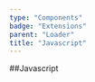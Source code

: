 ```yaml
---
type: "Components"
badge: "Extensions"
parent: "Loader"
title: "Javascript"
---
```


##Javascript

<demo>
  <demovanilla src="vanilla/components/loader/js-spinner">
  </demovanilla>
</demo>

<demo>
  <demovanilla src="vanilla/components/loader/js-filler">
  </demovanilla>
</demo>
